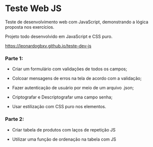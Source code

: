 # Teste Web JS

Teste de desenvolvimento web com JavaScript, demonstrando a lógica proposta nos exercícios.

Projeto todo desenvolvido em JavaScript e CSS puro.

https://leonardogbxv.github.io/teste-dev-js

### Parte 1:

- Criar um formulário com validações de todos os campos;

- Colcoar mensagens de erros na tela de acordo com a validação;

- Fazer autenticação de usuário por meio de um arquivo .json;

- Criptografar e Descriptografar uma campo senha;

- Usar estilização com CSS puro nos elementos.

### Parte 2:

- Criar tabela de produtos com laços de repetição JS

- Utilizar uma função de ordenação na tabela com JS

